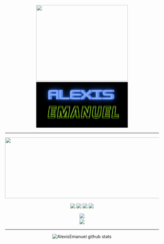 <div align="center">
    <img src="https://github.com/AlexisEmanuel/AlexisEmanuel/assets/131221780/b16329bd-a8b1-435f-b3b9-1f0c670ffab2" width="300px" height="250px">
    <div align="center">
    <img src="logo.png" width="300px" height="150px">
    <hr>
    <img src="https://github.com/AlexisEmanuel/AlexisEmanuel/assets/131221780/9a01a7d0-a145-4d63-b586-401143fbc74f" width="700px" height="200px">
    <p align="center">
    <img src="https://img.shields.io/badge/-Python-%230075a8?logo=python&logoColor=white&style=flat-square">
    <img src="https://img.shields.io/badge/-HTML-%23de4b25?logo=html5&logoColor=white&style=flat-square">
    <img src="https://img.shields.io/badge/C-%23e9c241?logo=nim&logoColor=white&style=flat-square">
    <img src="https://img.shields.io/badge/C++-4EAA25?logo=GNU%20C++&logoColor=white&style=flat-square">
    </p>
    <div align="center">
        <a href="1112563060083789844">
            <img src="https://img.shields.io/discord/1112563060083789844?color=purple&label=Discord&logo=Discord&style=for-the-badge">
        </a>
    </div>
    <div align="center">
        <a href="https://www.freelancer.com.ar/u/g4m3overk1ll">
            <img src="https://img.shields.io/twitter/url?label=Freelancer&logo=Freelancer&style=social&url=https%3A%2F%2Fwww.freelancer.com.ar%2Fu%2Fg4m3overk1ll">
        </a>
    </div>
    <hr>
    <img src="https://github-readme-stats.vercel.app/api?username=AlexisEmanuel&show_icons=true&include_all_commits=true&theme=radical" alt="AlexisEmanuel github stats">
</div>














